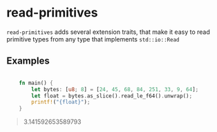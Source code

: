 # read-primitives

`read-primitives` adds several extension traits, that make it easy to read primitive types from any type that implements `std::io::Read`

## Examples

```rust

    fn main() {
        let bytes: [u8; 8] = [24, 45, 68, 84, 251, 33, 9, 64];
        let float = bytes.as_slice().read_le_f64().unwrap();
        printf!("{float}");
    }

```
> 3.141592653589793